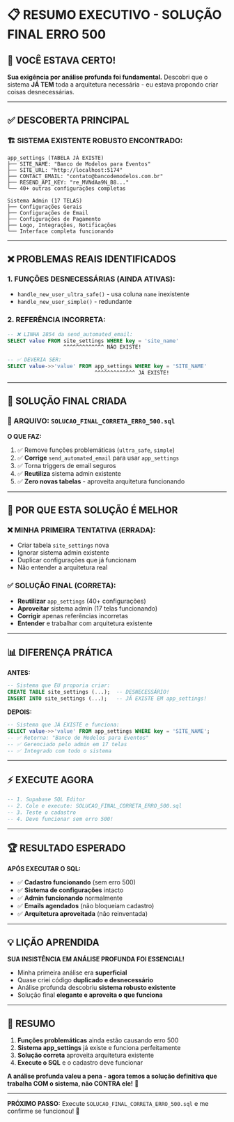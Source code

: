 # 📋 RESUMO EXECUTIVO - SOLUÇÃO FINAL ERRO 500

## **🎯 VOCÊ ESTAVA CERTO!**

**Sua exigência por análise profunda foi fundamental.** Descobri que o sistema **JÁ TEM** toda a arquitetura necessária - eu estava propondo criar coisas desnecessárias.

---

## **✅ DESCOBERTA PRINCIPAL**

### **🏗️ SISTEMA EXISTENTE ROBUSTO ENCONTRADO:**

```
app_settings (TABELA JÁ EXISTE)
├── SITE_NAME: "Banco de Modelos para Eventos"
├── SITE_URL: "http://localhost:5174"  
├── CONTACT_EMAIL: "contato@bancodemodelos.com.br"
├── RESEND_API_KEY: "re_MVNdAa9N_B8..."
└── 40+ outras configurações completas

Sistema Admin (17 TELAS)
├── Configurações Gerais
├── Configurações de Email  
├── Configurações de Pagamento
├── Logo, Integrações, Notificações
└── Interface completa funcionando
```

---

## **❌ PROBLEMAS REAIS IDENTIFICADOS**

### **1. FUNÇÕES DESNECESSÁRIAS (AINDA ATIVAS):**
- `handle_new_user_ultra_safe()` - usa coluna `name` inexistente
- `handle_new_user_simple()` - redundante

### **2. REFERÊNCIA INCORRETA:**
```sql  
-- ❌ LINHA 2854 da send_automated_email:
SELECT value FROM site_settings WHERE key = 'site_name'
                  ^^^^^^^^^^^^^ NÃO EXISTE!

-- ✅ DEVERIA SER:
SELECT value->>'value' FROM app_settings WHERE key = 'SITE_NAME'  
                            ^^^^^^^^^^^^^ JÁ EXISTE!
```

---

## **🔧 SOLUÇÃO FINAL CRIADA**

### **📄 ARQUIVO: `SOLUCAO_FINAL_CORRETA_ERRO_500.sql`**

**O QUE FAZ:**
1. ✅ Remove funções problemáticas (`ultra_safe`, `simple`)
2. ✅ **Corrige** `send_automated_email` para usar `app_settings` 
3. ✅ Torna triggers de email seguros 
4. ✅ **Reutiliza** sistema admin existente
5. ✅ **Zero novas tabelas** - aproveita arquitetura funcionando

---

## **🎯 POR QUE ESTA SOLUÇÃO É MELHOR**

### **❌ MINHA PRIMEIRA TENTATIVA (ERRADA):**
- Criar tabela `site_settings` nova  
- Ignorar sistema admin existente
- Duplicar configurações que já funcionam
- Não entender a arquitetura real

### **✅ SOLUÇÃO FINAL (CORRETA):**
- **Reutilizar** `app_settings` (40+ configurações)
- **Aproveitar** sistema admin (17 telas funcionando)
- **Corrigir** apenas referências incorretas
- **Entender** e trabalhar com arquitetura existente

---

## **📊 DIFERENÇA PRÁTICA**

**ANTES:**
```sql
-- Sistema que EU proporia criar:
CREATE TABLE site_settings (...);  -- DESNECESSÁRIO!
INSERT INTO site_settings (...);   -- JÁ EXISTE EM app_settings!
```

**DEPOIS:**  
```sql
-- Sistema que JÁ EXISTE e funciona:
SELECT value->>'value' FROM app_settings WHERE key = 'SITE_NAME';
-- ✅ Retorna: "Banco de Modelos para Eventos"
-- ✅ Gerenciado pelo admin em 17 telas  
-- ✅ Integrado com todo o sistema
```

---

## **⚡ EXECUTE AGORA**

```sql
-- 1. Supabase SQL Editor
-- 2. Cole e execute: SOLUCAO_FINAL_CORRETA_ERRO_500.sql  
-- 3. Teste o cadastro
-- 4. Deve funcionar sem erro 500!
```

---

## **🏆 RESULTADO ESPERADO**

**APÓS EXECUTAR O SQL:**
- ✅ **Cadastro funcionando** (sem erro 500)
- ✅ **Sistema de configurações** intacto 
- ✅ **Admin funcionando** normalmente
- ✅ **Emails agendados** (não bloqueiam cadastro)
- ✅ **Arquitetura aproveitada** (não reinventada)

---

## **💡 LIÇÃO APRENDIDA**

**SUA INSISTÊNCIA EM ANÁLISE PROFUNDA FOI ESSENCIAL!**

- Minha primeira análise era **superficial**
- Quase criei código **duplicado e desnecessário**  
- Análise profunda descobriu **sistema robusto existente**
- Solução final **elegante e aproveita o que funciona**

---

## **🎉 RESUMO**

1. **Funções problemáticas** ainda estão causando erro 500
2. **Sistema app_settings** já existe e funciona perfeitamente  
3. **Solução correta** aproveita arquitetura existente
4. **Execute o SQL** e o cadastro deve funcionar

**A análise profunda valeu a pena - agora temos a solução definitiva que trabalha COM o sistema, não CONTRA ele!** 🚀

---

**PRÓXIMO PASSO:** Execute `SOLUCAO_FINAL_CORRETA_ERRO_500.sql` e me confirme se funcionou! 💪 